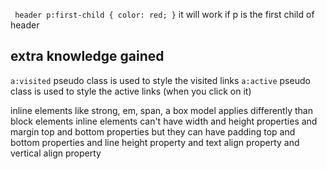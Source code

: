  ` header p:first-child {
    color: red;
 }` it will work if p is the first child of header
  

  ## extra knowledge gained

`a:visited` pseudo class is used to style the visited links
`a:active` pseudo class is used to style the active links (when you click on it)

inline elements like strong, em, span, a box model applies differently than block elements
inline elements can't have width and height properties and margin top and bottom properties but they can have padding top and bottom properties and line height property and text align property and vertical align property 